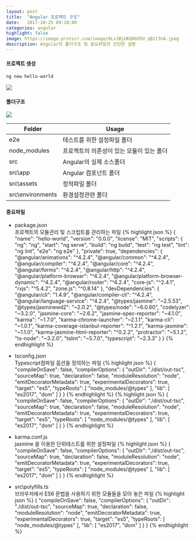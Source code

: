 ```yaml
---
layout: post
title:  "Angular 프로젝트 구조"
date:   2017-10-25 09:10:00
categories: angular
highlight: false
image: https://image.prntscr.com/image/6LsJBjUKQHG95U_qBit3nA.jpeg
description: Angular의 폴더구조 및 중요파일의 간단한 설명
---
```



#### 프로젝트 생성
```bash
ng new hello-world
```
![](https://image.prntscr.com/image/iZd43ZsARHGcl6GqzTb0og.jpeg)


#### 폴더구조
![](https://image.prntscr.com/image/Nh6H4m6nR8_u2ShvkoM5tQ.jpeg)

Folder  | Usage
---       | ---
e2e | 테스트를 위한 설정파일 폴더
node_modules | 프로젝트의 의존성이 있는 모듈이 있는 폴더
src |  Angular의 실제 소스폴더
src\app | Angular 컴포넌트 폴더
src\assets | 정적파일 폴더
src\environments  | 환경설정관련 폴더

#### 중요파일
- package.json  
프로젝트의 모듈관리 및 스크립트를 관리하는 파일
{% highlight json %}
{
  "name": "hello-world",
  "version": "0.0.0",
  "license": "MIT",
  "scripts": {
    "ng": "ng",
    "start": "ng serve",
    "build": "ng build",
    "test": "ng test",
    "lint": "ng lint",
    "e2e": "ng e2e"
  },
  "private": true,
  "dependencies": {
    "@angular/animations": "^4.2.4",
    "@angular/common": "^4.2.4",
    "@angular/compiler": "^4.2.4",
    "@angular/core": "^4.2.4",
    "@angular/forms": "^4.2.4",
    "@angular/http": "^4.2.4",
    "@angular/platform-browser": "^4.2.4",
    "@angular/platform-browser-dynamic": "^4.2.4",
    "@angular/router": "^4.2.4",
    "core-js": "^2.4.1",
    "rxjs": "^5.4.2",
    "zone.js": "^0.8.14"
  },
  "devDependencies": {
    "@angular/cli": "1.4.9",
    "@angular/compiler-cli": "^4.2.4",
    "@angular/language-service": "^4.2.4",
    "@types/jasmine": "~2.5.53",
    "@types/jasminewd2": "~2.0.2",
    "@types/node": "~6.0.60",
    "codelyzer": "~3.2.0",
    "jasmine-core": "~2.6.2",
    "jasmine-spec-reporter": "~4.1.0",
    "karma": "~1.7.0",
    "karma-chrome-launcher": "~2.1.1",
    "karma-cli": "~1.0.1",
    "karma-coverage-istanbul-reporter": "^1.2.1",
    "karma-jasmine": "~1.1.0",
    "karma-jasmine-html-reporter": "^0.2.2",
    "protractor": "~5.1.2",
    "ts-node": "~3.2.0",
    "tslint": "~5.7.0",
    "typescript": "~2.3.3"
  }
}
{% endhighlight %}
- tsconfig.json  
Typescript컴파일 옵션을 정의하는 파일
{% highlight json %}
{
  "compileOnSave": false,
  "compilerOptions": {
    "outDir": "./dist/out-tsc",
    "sourceMap": true,
    "declaration": false,
    "moduleResolution": "node",
    "emitDecoratorMetadata": true,
    "experimentalDecorators": true,
    "target": "es5",
    "typeRoots": [
      "node_modules/@types"
    ],
    "lib": [
      "es2017",
      "dom"
    ]
  }
}
{% endhighlight %}
{% highlight json %}
{
  "compileOnSave": false,
  "compilerOptions": {
    "outDir": "./dist/out-tsc",
    "sourceMap": true,
    "declaration": false,
    "moduleResolution": "node",
    "emitDecoratorMetadata": true,
    "experimentalDecorators": true,
    "target": "es5",
    "typeRoots": [
      "node_modules/@types"
    ],
    "lib": [
      "es2017",
      "dom"
    ]
  }
}
{% endhighlight %}


- karma.conf.js  
jasmine 을 이용한 단위테스트를 위한 설정파일
{% highlight json %}
{
  "compileOnSave": false,
  "compilerOptions": {
    "outDir": "./dist/out-tsc",
    "sourceMap": true,
    "declaration": false,
    "moduleResolution": "node",
    "emitDecoratorMetadata": true,
    "experimentalDecorators": true,
    "target": "es5",
    "typeRoots": [
      "node_modules/@types"
    ],
    "lib": [
      "es2017",
      "dom"
    ]
  }
}
{% endhighlight %}


- src\polyfills.ts  
브라우저에서 ES6 문법을 사용하기 위한 모듈들을 모아 놓은 파일
{% highlight json %}
{
  "compileOnSave": false,
  "compilerOptions": {
    "outDir": "./dist/out-tsc",
    "sourceMap": true,
    "declaration": false,
    "moduleResolution": "node",
    "emitDecoratorMetadata": true,
    "experimentalDecorators": true,
    "target": "es5",
    "typeRoots": [
      "node_modules/@types"
    ],
    "lib": [
      "es2017",
      "dom"
    ]
  }
}
{% endhighlight %}